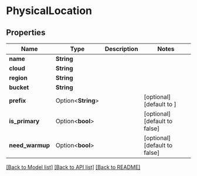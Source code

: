 # PhysicalLocation

## Properties

Name | Type | Description | Notes
------------ | ------------- | ------------- | -------------
**name** | **String** |  | 
**cloud** | **String** |  | 
**region** | **String** |  | 
**bucket** | **String** |  | 
**prefix** | Option<**String**> |  | [optional][default to ]
**is_primary** | Option<**bool**> |  | [optional][default to false]
**need_warmup** | Option<**bool**> |  | [optional][default to false]

[[Back to Model list]](../README.md#documentation-for-models) [[Back to API list]](../README.md#documentation-for-api-endpoints) [[Back to README]](../README.md)


